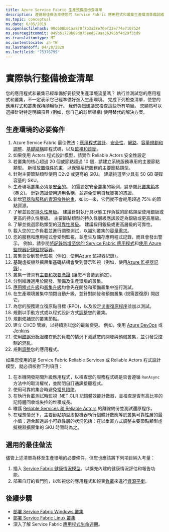 ```yaml
---
title: Azure Service Fabric 生產整備度檢查清單
description: 遵循最佳做法來使您的 Service Fabric 應用程式和叢集生產環境準備就緒。
ms.topic: conceptual
ms.date: 6/05/2019
ms.openlocfilehash: 90d600b01aa870f7b3a58e70ef32e774e7107524
ms.sourcegitcommit: 849bb1729b89d075eed579aa36395bf4d29f3bd9
ms.translationtype: MT
ms.contentlocale: zh-TW
ms.lasthandoff: 04/28/2020
ms.locfileid: "75376795"
---
```

# <a name="production-readiness-checklist"></a>實際執行整備檢查清單

您的應用程式和叢集已經準備好要接受生產環境流量嗎？ 執行並測試您的應用程式和叢集，不一定表示它已經準備好進入生產環境。 完成下列檢查清單，使您的應用程式和叢集保持順暢執行。 我們強烈建議您檢查這些所有項目。 您顯然可以選擇針對特定明細項目 (例如，您自己的診斷架構) 使用替代的解決方案。


## <a name="prerequisites-for-production"></a>生產環境的必要條件
1. Azure Service Fabric 最佳做法：[應用程式設計](./service-fabric-best-practices-applications.md)、[安全性](./service-fabric-best-practices-security.md)、[網路](./service-fabric-best-practices-networking.md)、[容量規劃和調整](./service-fabric-best-practices-capacity-scaling.md)、[基礎結構](./service-fabric-best-practices-infrastructure-as-code.md)即程式碼，以及[監視和診斷](./service-fabric-best-practices-monitoring.md)。 
1. 如果使用 Actors 程式設計模型，請實作 Reliable Actors 安全性設定
1. 若叢集的核心超過 20 個或節點超過 10 個，請建立系統服務專用的主要節點類型。 新增[放置條件約束](service-fabric-cluster-resource-manager-advanced-placement-rules-placement-policies.md)，以保留系統服務的主要節點類型。
1. 針對主要節點類型使用 D2v2 或更高的 SKU。 建議挑選至少具有 50 GB 硬碟容量的 SKU。
1. 生產環境叢集必須是[安全的](service-fabric-cluster-security.md)。 如需設定安全叢集的範例，請參閱此[叢集範本](https://github.com/Azure-Samples/service-fabric-cluster-templates/tree/master/7-VM-Windows-3-NodeTypes-Secure-NSG) \(英文\)。 針對憑證使用通用名稱，並避免使用自我簽署的憑證。
1. 新增[容器和服務的資源條件約束](service-fabric-resource-governance.md)，如此一來，它們就不會耗用超過 75% 的節點資源。 
1. 了解並設定[持久性層級](service-fabric-cluster-capacity.md#the-durability-characteristics-of-the-cluster)。 建議針對執行具狀態工作負載的節點類型使用銀級或更高的持久性層級。 主要節點類型的持久性層級應該設定為銀級或更高層級。
1. 了解並挑選節點類型的[可靠性層級](service-fabric-cluster-capacity.md#the-reliability-characteristics-of-the-cluster)。 建議採用銀級或更高層級的可靠性。
1. 載入您的工作負載並進行調整測試，以識別叢集的[容量需求](service-fabric-cluster-capacity.md)。 
1. 您的服務和應用程式會受到監視，並產生及儲存應用程式記錄，而且會發出警示。 例如，請參閱[將記錄新增至您的 Service Fabric 應用程式](service-fabric-how-to-diagnostics-log.md)和[使用 Azure 監視器記錄監視容器](service-fabric-diagnostics-oms-containers.md)。
1. 叢集會受到警示監視（例如，使用[Azure 監視器記錄](service-fabric-diagnostics-event-analysis-oms.md)）。 
1. 基礎虛擬機器擴展集基礎結構會受到警示監視（例如，使用[Azure 監視器記錄](service-fabric-diagnostics-oms-agent.md)）。
1. 叢集一律具有[主要和次要憑證](service-fabric-cluster-security-update-certs-azure.md) (讓您不會遭到鎖定)。
1. 分別維護適用於開發、預備及生產環境的叢集。 
1. [應用程式升級](service-fabric-application-upgrade.md)和[叢集升級](service-fabric-tutorial-upgrade-cluster.md)均會先在開發和預備叢集中進行測試。 
1. 在生產環境叢集中關閉自動升級，並針對開發和預備叢集 (視需要復原) 開啟它。 
1. 為您的服務建立復原點目標 (RPO)，以及設定[災害復原程序](service-fabric-disaster-recovery.md)並加以測試。
1. 規劃以手動方式或以程式設計方式[調整](service-fabric-cluster-scaling.md)您的叢集。
1. 規劃[修補](service-fabric-patch-orchestration-application.md)您的叢集節點。 
1. 建立 CI/CD 管線，以持續測試您的最新變更。 例如，使用 [Azure DevOps](service-fabric-tutorial-deploy-app-with-cicd-vsts.md) 或 [Jenkins](service-fabric-cicd-your-linux-applications-with-jenkins.md)
1. 使用[錯誤分析服務](service-fabric-testability-overview.md)在低於負載的情況下測試您的開發與預備叢集，並引發受控制的[混亂](service-fabric-controlled-chaos.md)。 
1. 規劃[調整](service-fabric-concepts-scalability.md)您的應用程式。 


如果您使用的是 Service Fabric Reliable Services 或 Reliable Actors 程式設計模型，就必須核對下列項目：
1. 在本機開發期間升級應用程式，以檢查您的服務程式碼是否會遵循 `RunAsync` 方法中的取消權杖，並關閉自訂通訊接聽程式。
1. 使用可靠的集合時避免[常見陷阱](service-fabric-work-with-reliable-collections.md)。
1. 在執行負載測試時監視 .NET CLR 記憶體效能計數器，並檢查是否有高比率的記憶體回收或失控的堆積成長。
1. 維護 [Reliable Services 和 Reliable Actors](service-fabric-reliable-services-backup-restore.md) 的離線備份並測試還原程序。
1. 在理想情況下，主要節點類型虛擬機器執行個體計數應等於叢集可靠性層的最小值；適合超過最小可靠性層的狀況包括：在以垂直方式調整主要節點類型虛擬機器擴展集的 SKU 時暫時為之。

## <a name="optional-best-practices"></a>選用的最佳做法

儘管上述清單為移至生產環境的必要條件，但您也應該將下列項目納入考量：
1. 插入 [Service Fabric 健康情況模型](service-fabric-health-introduction.md)，以擴充內建的健康情況評估和報告功能。
1. 部署自訂的看門狗，以監視您的應用程式和報表[負載](service-fabric-cluster-resource-manager-metrics.md)來進行[資源平衡](service-fabric-cluster-resource-manager-balancing.md)。 


## <a name="next-steps"></a>後續步驟
* [部署 Service Fabric Windows 叢集](service-fabric-tutorial-create-vnet-and-windows-cluster.md)
* [部署 Service Fabric Linux 叢集](service-fabric-tutorial-create-vnet-and-linux-cluster.md)
* 深入了解 Service Fabric [應用程式生命週期](service-fabric-application-lifecycle.md)。
